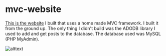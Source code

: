  mvc-website
===========

[This is the website](http://roomatematcher.com/) I built that uses a home made MVC framework. I built it from the ground up. The only thing I didn't build was the ADODB library I used to add and get posts to the database. The database used was MySQL (PHP MyAdmin).
  
![alttext][website]

[website]: http://i.imgur.com/e7kHw8W.jpg
